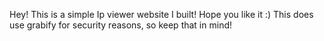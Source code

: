 Hey! This is a simple Ip viewer website I built! Hope you like it :) 
This does use grabify for security reasons, so keep that in mind!
